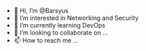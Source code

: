 - 👋 Hi, I’m @Barsyus
- 👀 I’m interested in Networking and Security
- 🌱 I’m currently learning DevOps
- 💞️ I’m looking to collaborate on ...
- 📫 How to reach me ...

<!---
Barsyus/Barsyus is a ✨ special ✨ repository because its `README.md` (this file) appears on your GitHub profile.
You can click the Preview link to take a look at your changes.
--->
